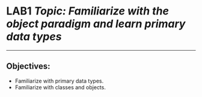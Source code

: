 
# LAB1 *Topic: Familiarize with the object paradigm and learn primary data types*
---
## Objectives:
* Familiarize with primary data types.
* Familiarize with classes and objects.

